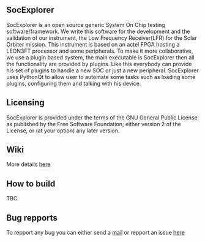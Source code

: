SocExplorer
-----------

SocExplorer is an open source generic System On Chip testing software/framework. 
We write this software for the development and the validation of our instrument, 
the Low Frequency Receiver(LFR) for the Solar Orbiter mission. This instrument is 
based on an actel FPGA hosting a LEON3FT processor and some peripherals. To 
make it more collaborative, we use a plugin based system, the main executable is 
SocExplorer then all the functionality are provided by plugins. Like this 
everybody can provide his set of plugins to handle a new SOC or just a new 
peripheral. SocExplorer uses PythonQt to allow user to automate some tasks such 
as loading some plugins, configuring them and talking with his device. 

Licensing
---------

SocExplorer is provided under the terms of the GNU General Public License as published by the 
Free Software Foundation; either version 2 of the License, or (at your option) any 
later version.

Wiki
----

More details  [here](https://hephaistos.lpp.polytechnique.fr/redmine/projects/socexplorer/wiki)

How to build
------------
TBC

Bug repports
------------

To repport any bug you can either send a [mail](mailto:alexis.jeandet@member.fsf.org) or repport an issue [here](https://hephaistos.lpp.polytechnique.fr/redmine/projects/socexplorer/issues)












